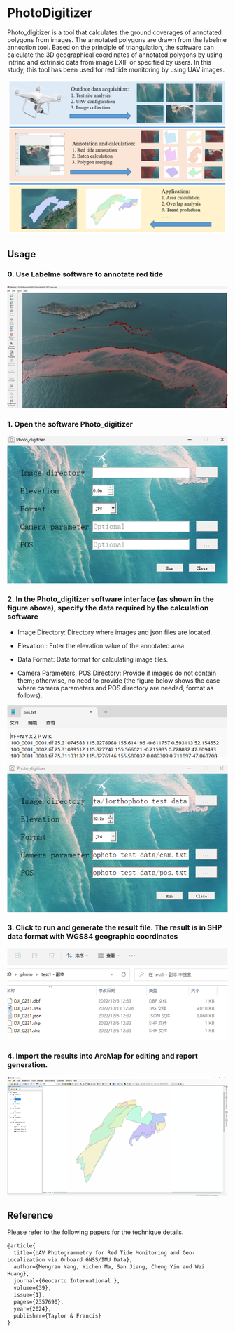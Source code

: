 # PhotoDigitizer
Photo_digitizer is a tool that calculates the ground coverages of annotated polygons from images. The annotated polygons are drawn from the labelme annoation tool. Based on the principle of triangulation, the software can calculate the 3D geographical coordinates of annotated polygons by using intrinc and extrinsic data from image EXIF or specified by users. In this study, this tool has been used for red tide monitoring by using UAV images.

![](https://github.com/json87/PhotoDigitizer/blob/main/figures/Figure0.png)

## Usage

### 0. Use Labelme software to annotate red tide

![](https://github.com/json87/PhotoDigitizer/blob/main/figures/figure6.png)

### 1. Open the software Photo_digitizer

![](https://github.com/json87/PhotoDigitizer/blob/main/figures/figure1.png)

### 2. In the Photo_digitizer software interface (as shown in the figure above), specify the data required by the calculation software

- Image Directory: Directory where images and json files are located.

- Elevation : Enter the elevation value of the annotated area.

- Data Format:  Data format for calculating image tiles.

- Camera Parameters, POS Directory: Provide if images do not contain them; otherwise, no need to provide (the figure below shows the case where camera parameters and POS directory are needed, format as follows).

 ![](https://github.com/json87/PhotoDigitizer/blob/main/figures/figure2.png)

  ![](https://github.com/json87/PhotoDigitizer/blob/main/figures/figure3.png)

### 3. Click to run and generate the result file. The result is in SHP data format with WGS84 geographic coordinates

![](https://github.com/json87/PhotoDigitizer/blob/main/figures/figure4.png)

### 4. Import the results into ArcMap for editing and report generation.

![](https://github.com/json87/PhotoDigitizer/blob/main/figures/figure5.png)

## Reference

Please refer to the following papers for the technique details.

```
@article{
  title={UAV Photogrammetry for Red Tide Monitoring and Geo-Localization via Onboard GNSS/IMU Data},
  author={Mengran Yang, Yichen Ma, San Jiang, Cheng Yin and Wei Huang},
  journal={Geocarto International },
  volume={39},
  issue={1},
  pages={2357690},
  year={2024},
  publisher={Taylor & Francis}
}

